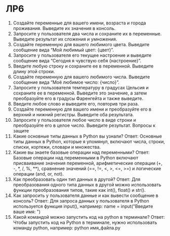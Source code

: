 # ЛР6 
1. Создайте переменные для вашего имени, возраста и города проживания. Выведите их значения в консоль. 
2. Запросите у пользователя два числа и сохраните их в переменные. Выведите результат их сложения и умножения. 
3. Создайте переменную для вашего любимого цвета. Выведите сообщение вида “Мой любимый цвет: {цвет}”. 
4. Запросите у пользователя его текущее настроение и выведите сообщение вида “Сегодня я чувствую себя {настроение}”. 
5. Введите любую строку и сохраните ее в переменной. Выведите длину этой строки. 
6. Создайте переменную для вашего любимого числа. Выведите сообщение вида “Моё любимое число: {число}”. 
7. Запросите у пользователя температуру в градусах Цельсия и сохраните ее в переменной. Выведите это значение, а затем преобразуйте его в градусы Фаренгейта и также выведите. 
8. Введите любое слово и выведите его, повторив три раза. 
9. Создайте переменную для вашего имени и преобразуйте его в верхний и нижний регистры. Выведите оба результата. 
10. Запросите у пользователя любое число в виде строки и преобразуйте его в целое число. Выведите результат. 
Вопросы к защите 
1. Какие основные типы данных в Python вы узнали? 
Ответ: Основные типы данных в Python, которые я упомянул, включают числа, строки, списки, кортежи, словари и множества. 
2.  Какие вы знаете базовые операции над переменными? 
Ответ: Базовые операции над переменными в Python включают присваивание значения переменной, арифметические операции (+, -, *, /, %, **), сравнение значений (==, !=, <, >, <=, >=) и логические операции (and, or, not). 
3. Как преобразовать один тип данных в другой? 
Ответ: Для преобразования одного типа данных в другой можно использовать функции преобразования типов, такие как int(), float() и str(). 
4. Как запросить у пользователя данные и как вывести сообщение в консоль? 
Ответ: Для запроса данных у пользователя в Python используется функция input(), например: name = input("Введите ваше имя: ") 
5. Какой командой можно запустить код на python в терминале? 
Ответ: Чтобы запустить код на Python в терминале, нужно использовать команду python, например: python имя_файла.py
